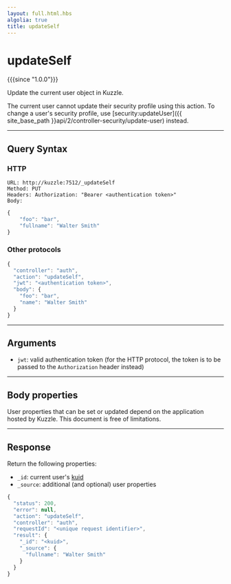 ```yaml
---
layout: full.html.hbs
algolia: true
title: updateSelf
---
```


# updateSelf

{{{since "1.0.0"}}}

Update the current user object in Kuzzle.

The current user cannot update their security profile using this action. To change a user's security profile, use [security:updateUser]({{ site_base_path }}api/2/controller-security/update-user) instead.

---

## Query Syntax

### HTTP

```http
URL: http://kuzzle:7512/_updateSelf
Method: PUT  
Headers: Authorization: "Bearer <authentication token>"  
Body:
```

```js
{
    "foo": "bar",
    "fullname": "Walter Smith"
}
```

### Other protocols

```js
{
  "controller": "auth",
  "action": "updateSelf",
  "jwt": "<authentication token>",
  "body": {
    "foo": "bar",        
    "name": "Walter Smith"
  }
}
```

---

## Arguments

* `jwt`: valid authentication token (for the HTTP protocol, the token is to be passed to the `Authorization` header instead)

---

## Body properties

User properties that can be set or updated depend on the application hosted by Kuzzle. This document is free of limitations.

---

## Response

Return the following properties:

* `_id`: current user's [kuid]({{site_base_path}}guide/2/essentials/user-authentication/#kuzzle-user-identifier-kuid)
* `_source`: additional (and optional) user properties

```js
{
  "status": 200,
  "error": null,
  "action": "updateSelf",
  "controller": "auth",
  "requestId": "<unique request identifier>",
  "result": {
    "_id": "<kuid>",
    "_source": {
      "fullname": "Walter Smith"
    }
  }
}
```
